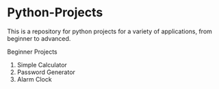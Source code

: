 # Python-Projects
This is a repository for python projects for a variety of applications, from beginner to advanced.

Beginner Projects

1) Simple Calculator
2) Password Generator
3) Alarm Clock

